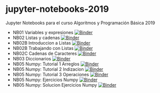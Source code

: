 # jupyter-notebooks-2019
Jupyter Notebooks para el curso Algoritmos y Programación Básica 2019

- NB01 Variables y expresiones [![Binder](https://mybinder.org/badge_logo.svg)](https://mybinder.org/v2/gh/uvg-cc2005/jupyter-notebooks-2019/master?filepath=JN01_VariablesExpresiones.ipynb)
- NB02 Listas y cadenas [![Binder](https://mybinder.org/badge_logo.svg)](https://mybinder.org/v2/gh/uvg-cc2005/jupyter-notebooks-2019/master?filepath=JN02_ListasCadenas.ipynb)
- NB02B Introduccion a Listas [![Binder](https://mybinder.org/badge_logo.svg)](https://mybinder.org/v2/gh/uvg-cc2005/jupyter-notebooks-2019/master?filepath=JNB02B_IntroduccionListas.ipynb)
- NB02B Trabajando con Listas [![Binder](https://mybinder.org/badge_logo.svg)](https://mybinder.org/v2/gh/uvg-cc2005/jupyter-notebooks-2019/master?filepath=JNB02B_TrabajandoConListas.ipynb)
- NB02C Cadenas de Caracteres [![Binder](https://mybinder.org/badge_logo.svg)](https://mybinder.org/v2/gh/uvg-cc2005/jupyter-notebooks-2019/master?filepath=JNB02C_CadenasCaracteres.ipynb)
- NB03 Diccionarios [![Binder](https://mybinder.org/badge_logo.svg)](https://mybinder.org/v2/gh/uvg-cc2005/jupyter-notebooks-2019/master?filepath=JN03_Diccionarios.ipynb)
- NB05 Numpy: Tutorial 1 Arreglos [![Binder](https://mybinder.org/badge_logo.svg)](https://mybinder.org/v2/gh/uvg-cc2005/jupyter-notebooks-2019/master?filepath=JN05_A_01_TutorialArreglosNumPy.ipynb)
- NB05 Numpy: Tutorial 2 Indizacion [![Binder](https://mybinder.org/badge_logo.svg)](https://mybinder.org/v2/gh/uvg-cc2005/jupyter-notebooks-2019/master?filepath=JN05_A_02_TutorialIndizacionySeleccionNumPy.ipynb)
- NB05 Numpy: Tutorial 3 Operaciones [![Binder](https://mybinder.org/badge_logo.svg)](https://mybinder.org/v2/gh/uvg-cc2005/jupyter-notebooks-2019/master?filepath=JN05_A_03_TutorialOperacionesNumPy.ipynb)
- NB05 Numpy: Ejercicios Numpy [![Binder](https://mybinder.org/badge_logo.svg)](https://mybinder.org/v2/gh/uvg-cc2005/jupyter-notebooks-2019/master?filepath=JN05_A_04_EjerciciosNumpy.ipynb)
- NB05 Numpy: Solucion Ejercicios Numpy [![Binder](https://mybinder.org/badge_logo.svg)](https://mybinder.org/v2/gh/uvg-cc2005/jupyter-notebooks-2019/master?filepath=JN05_A_05_SolucionEjerciciosNumpy.ipynb)
